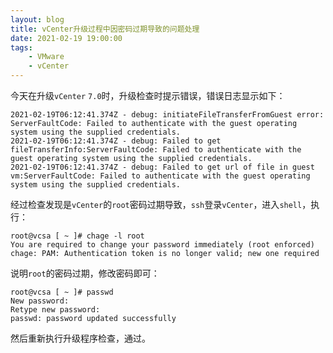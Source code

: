 ```yaml
---
layout: blog
title: vCenter升级过程中因密码过期导致的问题处理
date: 2021-02-19 19:00:00
tags:
    - VMware
    - vCenter
---
```


今天在升级`vCenter` `7.0`时，升级检查时提示错误，错误日志显示如下：

```
2021-02-19T06:12:41.374Z - debug: initiateFileTransferFromGuest error: ServerFaultCode: Failed to authenticate with the guest operating system using the supplied credentials.
2021-02-19T06:12:41.374Z - debug: Failed to get fileTransferInfo:ServerFaultCode: Failed to authenticate with the guest operating system using the supplied credentials.
2021-02-19T06:12:41.374Z - debug: Failed to get url of file in guest vm:ServerFaultCode: Failed to authenticate with the guest operating system using the supplied credentials.
```

经过检查发现是`vCenter`的`root`密码过期导致，`ssh`登录`vCenter`，进入`shell`，执行：

```
root@vcsa [ ~ ]# chage -l root
You are required to change your password immediately (root enforced)
chage: PAM: Authentication token is no longer valid; new one required

```

说明`root`的密码过期，修改密码即可：

```
root@vcsa [ ~ ]# passwd
New password: 
Retype new password: 
passwd: password updated successfully
```

然后重新执行升级程序检查，通过。